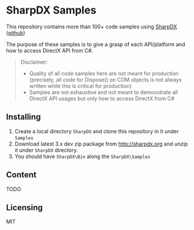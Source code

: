 # SharpDX Samples

This repository contains more than 100+ code samples using [SharpDX](http://sharpdx.org) ([github](https://github.com/sharpdx/SharpDX))

The purpose of these samples is to give a grasp of each API/platform and how to access DirectX API from C#.


> Disclaimer:
> - Quality of all code samples here are not meant for production (precisely, all code for Dispose() on COM objects is not always written while this is critical for production)
> - Samples are not exhaustive and not meant to demonstrate all DirectX API usages but only how to access DirectX from C#
>      

## Installing

1. Create a local directory `SharpDX` and clone this repository in it under `Samples`
1. Download latest 3.x dev zip package from http://sharpdx.org and unzip it under `SharpDX` directory.
2. You should have `SharpDX\Bin` along the `SharpDX\Samples`

## Content

TODO

## Licensing
MIT
